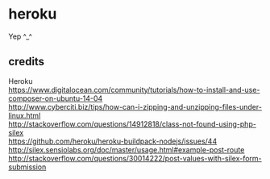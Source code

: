 # heroku
Yep ^_^
## credits
Heroku  
https://www.digitalocean.com/community/tutorials/how-to-install-and-use-composer-on-ubuntu-14-04  
http://www.cyberciti.biz/tips/how-can-i-zipping-and-unzipping-files-under-linux.html  
http://stackoverflow.com/questions/14912818/class-not-found-using-php-silex  
https://github.com/heroku/heroku-buildpack-nodejs/issues/44  
http://silex.sensiolabs.org/doc/master/usage.html#example-post-route  
http://stackoverflow.com/questions/30014222/post-values-with-silex-form-submission  

